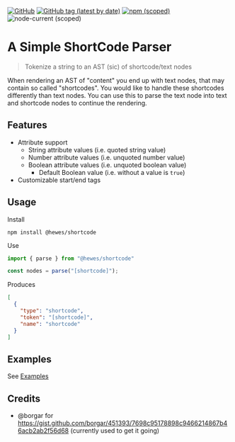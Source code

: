 [![GitHub](https://img.shields.io/github/license/aubreyhewes/simple-shortcode-parser?style=flat-square)](https://github.com/AubreyHewes/simple-shortcode-parser/blob/canary/LICENSE)
[![GitHub tag (latest by date)](https://img.shields.io/github/v/tag/aubreyhewes/simple-shortcode-parser?style=flat-square)](https://github.com/AubreyHewes/simple-shortcode-parser/tags)
[![npm (scoped)](https://img.shields.io/npm/v/@hewes/shortcode?style=flat-square)](https://www.npmjs.com/package/@hewes/shortcode)
![node-current (scoped)](https://img.shields.io/node/v/@hewes/shortcode?style=flat-square)

# A Simple ShortCode Parser

> Tokenize a string to an AST (sic) of shortcode/text nodes

When rendering an AST of "content" you end up with text nodes, that may contain so called "shortcodes".
You would like to handle these shortcodes differently than text nodes.
You can use this to parse the text node into text and shortcode nodes to continue the rendering.

## Features

  * Attribute support
    * String attribute values (i.e. quoted string value)
    * Number attribute values (i.e. unquoted number value)
    * Boolean attribute values (i.e. unquoted boolean value)
      * Default Boolean value (i.e. without a value is `true`)
  * Customizable start/end tags

## Usage

Install

    npm install @hewes/shortcode

Use

````typescript
import { parse } from "@hewes/shortcode"

const nodes = parse("[shortcode]");
````

Produces

````json
[
  {
    "type": "shortcode",
    "token": "[shortcode]",
    "name": "shortcode"
  }
]
````

## Examples

See [Examples](./docs/examples/simple.md)

## Credits

 * @borgar for https://gist.github.com/borgar/451393/7698c95178898c9466214867b46acb2ab2f56d68 (currently used to get it going)
